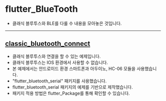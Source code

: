 # flutter_BlueTooth

- 클래식 블루투스와 BLE를 다룰 수 내용을 모아놓은 것입니다.

-----------------------

## [classic_bluetooth_connect](https://github.com/OOGEE/Flutter/tree/master/flutter_BlueTooth/classic_bluetooth_connect)

- 클래식 블루투스와 연결을 할 수 있는 예제입니다.
- 클래식 블루투스는 IOS 환경에서 사용할 수 없습니다.
- 본 예제에서는 안드로이드 환경 스마트폰과 아두이노, HC-06 모듈을 사용했습니다.
- "flutter_bluetooth_serial" 패키지를 사용했습니다.
- flutter_bluetooth_serial 패키지의 예제를 기반으로 제작했습니다.
- 패키지 적용 방법은 flutter_Package를 통해 확인할 수 있습니다.
